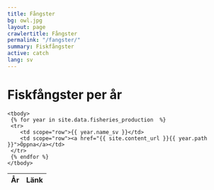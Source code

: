 ```yaml
---
title: Fångster
bg: owl.jpg
layout: page
crawlertitle: Fångster
permalink: "/fangster/"
summary: Fiskfångster
active: catch
lang: sv
---
```


# Fiskfångster per år

<table class="responsive-table">
    <thead>
      <tr>
        <th scope="col">År</th>
        <th scope="col">Länk</th>
      </tr>
    </thead>

    <tbody>
     {% for year in site.data.fisheries_production  %}  
     <tr>
        <td scope="row">{{ year.name_sv }}</td>
        <td scope="row"><a href="{{ site.content_url }}{{ year.path }}">Öppna</a></td>
     </tr>     
     {% endfor %}
    </tbody>
</table>
